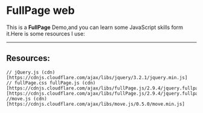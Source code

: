 FullPage web
===================

This is a **FullPage** Demo,and you can learn some JavaScript skills form it.Here is some resources I use:

----------


Resources:
-------------

```
// jQuery.js (cdn)
[https://cdnjs.cloudflare.com/ajax/libs/jquery/3.2.1/jquery.min.js]
// fullPage.css fullPage.js (cdn)
[https://cdnjs.cloudflare.com/ajax/libs/fullPage.js/2.9.4/jquery.fullpage.css]
[https://cdnjs.cloudflare.com/ajax/libs/fullPage.js/2.9.4/jquery.fullpage.min.js]
//move.js (cdn)
[https://cdnjs.cloudflare.com/ajax/libs/move.js/0.5.0/move.min.js]
```
